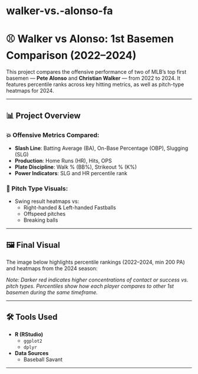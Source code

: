 # walker-vs.-alonso-fa
# ⚾ Walker vs Alonso: 1st Basemen Comparison (2022–2024)

This project compares the offensive performance of two of MLB’s top first basemen — **Pete Alonso** and **Christian Walker** — from 2022 to 2024. It features percentile ranks across key hitting metrics, as well as pitch-type heatmaps for 2024.

---

## 📊 Project Overview

### 💥 Offensive Metrics Compared:
- **Slash Line**: Batting Average (BA), On-Base Percentage (OBP), Slugging (SLG)
- **Production**: Home Runs (HR), Hits, OPS
- **Plate Discipline**: Walk % (BB%), Strikeout % (K%)
- **Power Indicators**: SLG and HR percentile rank

### 🎯 Pitch Type Visuals:
- Swing result heatmaps vs:
  - Right-handed & Left-handed Fastballs
  - Offspeed pitches
  - Breaking balls

---

## 🖼️ Final Visual

The image below highlights percentile rankings (2022–2024, min 200 PA) and heatmaps from the 2024 season:



*Note: Darker red indicates higher concentrations of contact or success vs. pitch types. Percentiles show how each player compares to other 1st basemen during the same timeframe.*

---

## 🛠️ Tools Used

- **R (RStudio)**  
  - `ggplot2`  
  - `dplyr`   
- **Data Sources**  
  - Baseball Savant    

---



